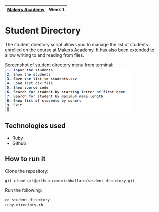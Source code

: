 | [Makers Academy](http://www.makersacademy.com) | Week 1 |
| ------ | ------ |

Student Directory
=================

The student directory script allows you to manage the list of students enrolled on the course at Makers Academy. It has also been extended to allow writing to and reading from files.

Screenshot of student directory menu from terminal:
![Screenshot](/images/screenshot.png)

Technologies used
-----------------
- Ruby
- Github

How to run it
-------------
Clone the repository:
```shell
git clone git@github.com:michballard/student-directory.git
```

Run the following:
```shell
cd student-directory
ruby directory.rb
```
